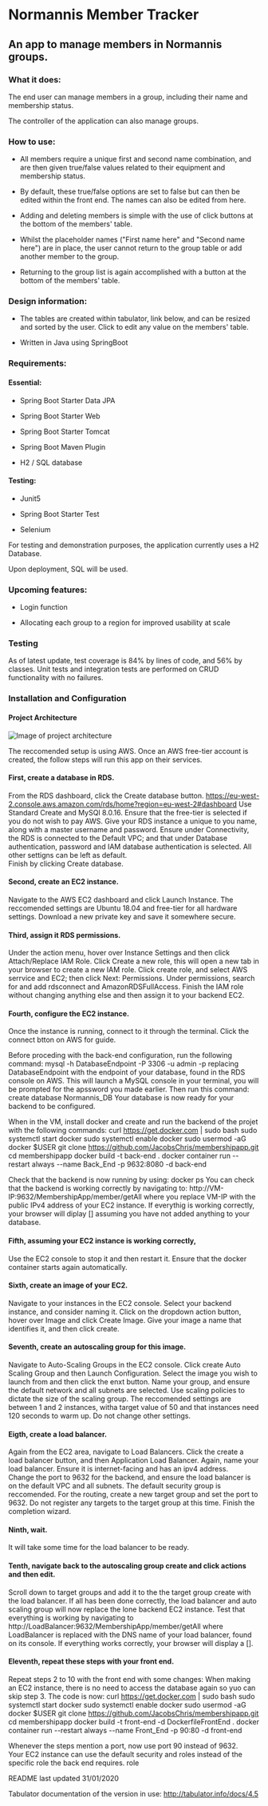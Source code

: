 # Normannis Member Tracker 

## An app to manage members in Normannis groups. 

  

### What it does: 

The end user can manage members in a group, including their name and membership status. 

The controller of the application can also manage groups. 

  

### How to use: 

* All members require a unique first and second name combination, and are then given true/false values related to their equipment and membership status. 

* By default, these true/false options are set to false but can then be edited within the front end.  The names can also be edited from here. 

* Adding and deleting members is simple with the use of click buttons at the bottom of the members' table.   

* Whilst the placeholder names ("First name here" and "Second name here") are in place, the user cannot return to the group table or add another member to the group. 

* Returning to the group list is again accomplished with a button at the bottom of the members' table. 

  

  

### Design information: 

* The tables are created within tabulator, link below, and can be resized and sorted by the user.  Click to edit any value on the members' table.   

*  Written in Java using SpringBoot 

  

  

### Requirements: 

#### Essential: 

* Spring Boot Starter Data JPA 

* Spring Boot Starter Web 

* Spring Boot Starter Tomcat 

* Spring Boot Maven Plugin 

* H2 / SQL database 

  

#### Testing: 

* Junit5 

* Spring Boot Starter Test 

* Selenium 

  

  

  

  

  

  

For testing and demonstration purposes, the application currently uses a H2 Database.   

Upon deployment, SQL will be used. 

  

  

  

  

### Upcoming features: 

* Login function 

* Allocating each group to a region for improved usability at scale 

   

  
### Testing
As of latest update, test coverage is 84% by lines of code, and 56% by classes.
Unit tests and integration tests are performed on CRUD functionality with no failures.
  
  
  
### Installation and Configuration
#### Project Architecture
![Image of project architecture](https://imgur.com/a/BZm8dgZ)

The reccomended setup is using AWS.
Once an AWS free-tier account is created, the follow steps will run this app on their services.
#### First, create a database in RDS.
From the RDS dashboard, click the Create database button.  https://eu-west-2.console.aws.amazon.com/rds/home?region=eu-west-2#dashboard
Use Standard Create and MySQl 8.0.16.  Ensure that the free-tier is selected if you do not wish to pay AWS.
Give your RDS instance a unique to you name, along with a master username and password.
Ensure under Connectivity, the RDS is connected to the Default VPC; and that under Database authentication, password and IAM database authentication is selected.  All other settigns can be left as default.  
Finish by clicking Create database.


#### Second, create an EC2 instance.  
Navigate to the AWS EC2 dashboard and click Launch Instance.
The reccomended settings are Ubuntu 18.04 and free-tier for all hardware settings.
Download a new private key and save it somewhere secure.

#### Third, assign it RDS permissions.

Under the action menu, hover over Instance Settings and then click Attach/Replace IAM Role.
Click Create a new role, this will open a new tab in your browser to create a new IAM role.
Click create role, and select AWS serrvice and EC2; then click Next: Permissions.
Under permissions, search for and add rdsconnect and AmazonRDSFullAccess.
Finish the IAM role without changing anything else and then assign it to your backend EC2.

####  Fourth, configure the EC2 instance.

Once the instance is running, connect to it through the terminal.  Click the connect btton on AWS for guide.

Before proceding with the back-end configuration, run the following command:
  mysql -h DatabaseEndpoint -P 3306 -u admin -p
replacing DatabaseEndpoint with the endpoint of your database, found in the RDS console on AWS.
This will launch a MySQL console in your terminal, you will be prompted for the apssword you made earlier.
Then run this command:
  create database Normannis_DB
Your database is now ready for your backend to be configured.

When in the VM, install docker and create and run the backend of the projet with the following commands:
  curl https://get.docker.com | sudo bash
  sudo systemctl start docker
  sudo systemctl enable docker
  sudo usermod -aG docker $USER
  git clone https://github.com/JacobsChris/membershipapp.git
  cd membershipapp
  docker build -t back-end . 
  docker container run --restart always --name Back_End -p 9632:8080 -d back-end
  
Check that the backend is now running by using: docker ps
You can check that the backend is working correctly by navigating to: http://VM-IP:9632/MembershipApp/member/getAll
where you replace VM-IP with the public IPv4 address of your EC2 instance.  If everythig is working correctly, your browser will diplay [] assuming you have not added anything to your database.

#### Fifth, assuming your EC2 instance is working correctly, 
Use the EC2 console to stop it and then restart it.  Ensure that the docker container starts again automatically.

#### Sixth, create an image of your EC2.
Navigate to your instances in the EC2 console.  Select your backend instance, and consider naming it.
Click on the dropdown action button, hover over Image and click Create Image.
Give your image a name that identifies it, and then click create.

#### Seventh, create an autoscaling group for this image.
Navigate to Auto-Scaling Groups in the EC2 console.  Click create Auto Scaling Group and then Launch Configuration.
Select the image you wish to launch from and then click the enxt button.
Name your group, and ensure the default network and all subnets are selected.
Use scaling policies to dictate the size of the scaling group.  The reccomended settings are between 1 and 2 instances, witha  target value of 50 and that instances need 120 seconds to warm up.
Do not change other settings.

#### Eigth, create a load balancer.
Again from the EC2 area, navigate to Load Balancers.
Click the create a load balancer button, and then Application Load Balancer.
Again, name your load balancer.  Ensure it is internet-facing and has an ipv4 address.  
Change the port to 9632 for the backend, and ensure the load balancer is on the default VPC and all subnets.
The default security group is reccomended.
For the routing, create a new target group and set the port to 9632.
Do not register any targets to the target group at this time.
Finish the completion wizard.

#### Ninth, wait.
It will take some time for the load balancer to be ready.

#### Tenth, navigate back to the autoscaling group create and click actions and then edit.
Scroll down to target groups and add it to the the target group create with the load balancer.
If all has been done correctly, the load balancer and auto scaling group will now replace the lone backend EC2 instance.
Test that everything is working by navigating to http://LoadBalancer:9632/MembershipApp/member/getAll
where LoadBalancer is replaced with the DNS name of your load balancer, found on its console.  If everything works correctly, your browser will display a [].

#### Eleventh, repeat these steps with your front end.
Repeat steps 2 to 10 with the front end with some changes:
When making an EC2 instance, there is no need to access the database again so yuo can skip step 3.
The code is now:
  curl https://get.docker.com | sudo bash
  sudo systemctl start docker
  sudo systemctl enable docker
  sudo usermod -aG docker $USER
  git clone https://github.com/JacobsChris/membershipapp.git
  cd membershipapp
  docker build -t front-end -d DockerfileFrontEnd . 
  docker container run --restart always --name Front_End -p 90:80 -d front-end
  
Whenever the steps mention a port, now use port 90 instead of 9632.  
Your EC2 instance can use the default security and roles instead of the specific role the back end requires.
  role

README last updated 31/01/2020

  

  

Tabulator documentation of the version in use:  http://tabulator.info/docs/4.5 

 

